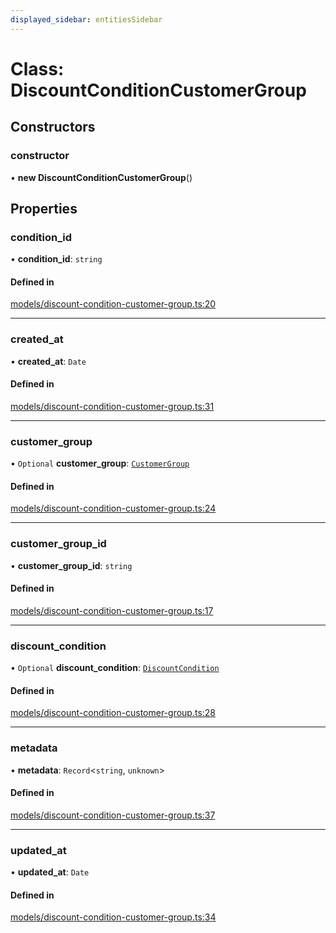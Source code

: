 ```yaml
---
displayed_sidebar: entitiesSidebar
---
```


# Class: DiscountConditionCustomerGroup

## Constructors

### constructor

• **new DiscountConditionCustomerGroup**()

## Properties

### condition\_id

• **condition\_id**: `string`

#### Defined in

[models/discount-condition-customer-group.ts:20](https://github.com/cloudnepal/medusa/blob/441690e9/packages/medusa/src/models/discount-condition-customer-group.ts#L20)

___

### created\_at

• **created\_at**: `Date`

#### Defined in

[models/discount-condition-customer-group.ts:31](https://github.com/cloudnepal/medusa/blob/441690e9/packages/medusa/src/models/discount-condition-customer-group.ts#L31)

___

### customer\_group

• `Optional` **customer\_group**: [`CustomerGroup`](CustomerGroup.md)

#### Defined in

[models/discount-condition-customer-group.ts:24](https://github.com/cloudnepal/medusa/blob/441690e9/packages/medusa/src/models/discount-condition-customer-group.ts#L24)

___

### customer\_group\_id

• **customer\_group\_id**: `string`

#### Defined in

[models/discount-condition-customer-group.ts:17](https://github.com/cloudnepal/medusa/blob/441690e9/packages/medusa/src/models/discount-condition-customer-group.ts#L17)

___

### discount\_condition

• `Optional` **discount\_condition**: [`DiscountCondition`](DiscountCondition.md)

#### Defined in

[models/discount-condition-customer-group.ts:28](https://github.com/cloudnepal/medusa/blob/441690e9/packages/medusa/src/models/discount-condition-customer-group.ts#L28)

___

### metadata

• **metadata**: `Record`<`string`, `unknown`\>

#### Defined in

[models/discount-condition-customer-group.ts:37](https://github.com/cloudnepal/medusa/blob/441690e9/packages/medusa/src/models/discount-condition-customer-group.ts#L37)

___

### updated\_at

• **updated\_at**: `Date`

#### Defined in

[models/discount-condition-customer-group.ts:34](https://github.com/cloudnepal/medusa/blob/441690e9/packages/medusa/src/models/discount-condition-customer-group.ts#L34)
